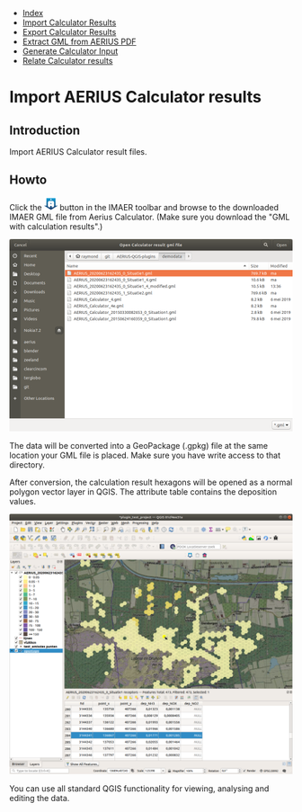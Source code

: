 * [Index](00_index.md)
* [Import Calculator Results](01_import_calc_results.md)
* [Export Calculator Results](02_export_calc_results.md)
* [Extract GML from AERIUS PDF](03_extract_gml_from_pdf.md)
* [Generate Calculator Input](04_generate_calc_input.md)
* [Relate Calculator results](05_relate_calc_results.md)

# Import AERIUS Calculator results

## Introduction

Import AERIUS Calculator result files.

## Howto

Click the ![alt text](../ImaerPlugin/icon_import_calc_result.png "import buton") button in the IMAER toolbar and browse to the downloaded IMAER GML file from Aerius Calculator. (Make sure you download the "GML with calculation results".)

![dialog](img/import_result_file_dlg.png)

The data will be converted into a GeoPackage (.gpkg) file at the same location your GML file is placed. Make sure you have write access to that directory.

After conversion, the calculation result hexagons will be opened as a normal polygon vector layer in QGIS. The attribute table contains the deposition values.

![deposition map and attribute table](img/import_result_map_and_table.png)

You can use all standard QGIS functionality for viewing, analysing and editing the data.
